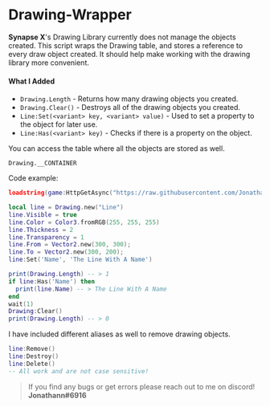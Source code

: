 # Drawing-Wrapper
**Synapse X**'s Drawing Library currently does not manage the objects created.
This script wraps the Drawing table, and stores a reference to every draw object created. It should help make working with the drawing library more convenient.

#### What I Added
- `Drawing.Length`  - Returns how many drawing objects you created.
- `Drawing.Clear()` - Destroys all of the drawing objects you created.
- `Line:Set(<variant> key, <variant> value)` - Used to set a property to the object for later use.
- `Line:Has(<variant> key)` - Checks if there is a property on the object.

You can access the table where all the objects are stored as well.

`Drawing.__CONTAINER`

Code example:
```Lua
loadstring(game:HttpGetAsync("https://raw.githubusercontent.com/Jonathann-0/Drawing-Wrapper/main/main.lua"))() -- place in the beginning of your script

local line = Drawing.new("Line")
line.Visible = true
line.Color = Color3.fromRGB(255, 255, 255)
line.Thickness = 2
line.Transparency = 1
line.From = Vector2.new(300, 300);
line.To = Vector2.new(300, 200);
line:Set('Name', 'The Line With A Name')

print(Drawing.Length) -- > 1
if line:Has('Name') then
  print(line.Name) -- > The Line With A Name
end
wait(1)
Drawing:Clear()
print(Drawing.Length) -- > 0
```

I have included different aliases as well to remove drawing objects.
```lua
line:Remove()
line:Destroy()
line:Delete()
-- All work and are not case sensitive!
```
> If you find any bugs or get errors please reach out to me on discord! **Jonathann#6916**
